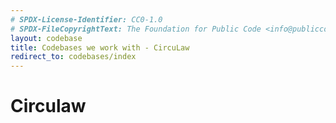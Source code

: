 ```yaml
---
# SPDX-License-Identifier: CC0-1.0
# SPDX-FileCopyrightText: The Foundation for Public Code <info@publiccode.net>
layout: codebase
title: Codebases we work with - CircuLaw
redirect_to: codebases/index
---
```


# Circulaw
